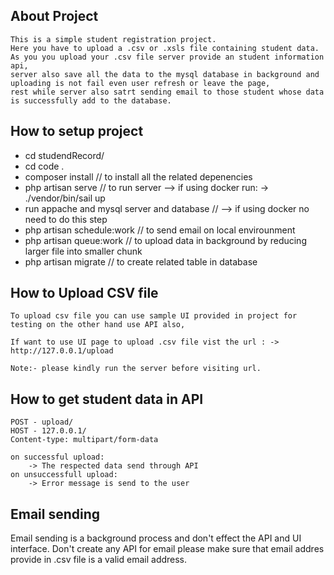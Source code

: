 ## About Project

    This is a simple student registration project. 
    Here you have to upload a .csv or .xsls file containing student data.
    As you you upload your .csv file server provide an student information api, 
    server also save all the data to the mysql database in background and 
    uploading is not fail even user refresh or leave the page, 
    rest while server also satrt sending email to those student whose data is successfully add to the database.

## How to setup project

-  cd studendRecord/
-  cd code . 
-  composer install // to install all the related depenencies 
-  php artisan serve // to run server  --> if using docker run: -> ./vendor/bin/sail up
-  run appache and mysql server and database // --> if using docker no need to do this step
-  php artisan schedule:work // to send email on local envirounment
-  php artisan queue:work  // to upload data in background by reducing larger file into smaller chunk
-  php artisan migrate  // to create related table in database

## How to Upload CSV file

    To upload csv file you can use sample UI provided in project for testing on the other hand use API also,

    If want to use UI page to upload .csv file vist the url : -> http://127.0.0.1/upload

    Note:- please kindly run the server before visiting url.

## How to get student data in API

    POST - upload/
    HOST - 127.0.0.1/ 
    Content-type: multipart/form-data

    on successful upload:
        -> The respected data send through API
    on unsuccessfull upload:
        -> Error message is send to the user

## Email sending

Email sending is a background process and don't effect the API and UI interface.
Don't create any API for email please make sure that email addres provide in .csv file is a valid email address.